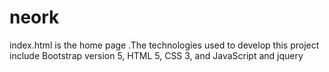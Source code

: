 # neork

index.html is the home page .The technologies used to develop this project include Bootstrap version 5, HTML 5, CSS 3, and JavaScript and jquery
